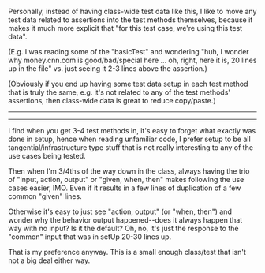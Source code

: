 
Personally, instead of having class-wide test data like this, I like to move any test data related to assertions into the test methods themselves, because it makes it much more explicit that "for this test case, we're using this test data". 

(E.g. I was reading some of the "basicTest" and wondering "huh, I wonder why money.cnn.com is good/bad/special here ... oh, right, here it is, 20 lines up in the file" vs. just seeing it 2-3 lines above the assertion.) 

(Obviously if you end up having some test data setup in each test method that is truly the same, e.g. it's not related to any of the test methods' assertions, then class-wide data is great to reduce copy/paste.)


---




---


I find when you get 3-4 test methods in, it's easy to forget what exactly was done in setup, hence when reading unfamiliar code, I prefer setup to be all tangential/infrastructure type stuff that is not really interesting to any of the use cases being tested. 

Then when I'm 3/4ths of the way down in the class, always having the trio of "input, action, output" or "given, when, then" makes following the use cases easier, IMO. Even if it results in a few lines of duplication of a few common "given" lines. 

Otherwise it's easy to just see "action, output" (or "when, then") and wonder why the behavior output happened--does it always happen that way with no input? Is it the default? Oh, no, it's just the response to the "common" input that was in setUp 20-30 lines up. 

That is my preference anyway. This is a small enough class/test that isn't not a big deal either way.


